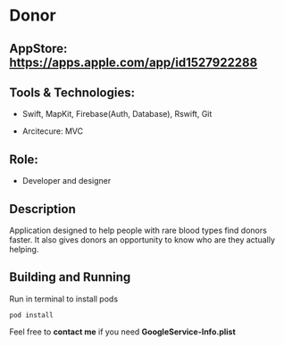 # Donor

## AppStore: https://apps.apple.com/app/id1527922288

## Tools & Technologies: 

* Swift, MapKit, Firebase(Auth, Database), Rswift, Git

* Arcitecure:  MVC


## Role: 

* Developer and designer 


## Description

Application designed to help people with rare blood types find donors faster. It also gives donors an opportunity to know who are they actually helping.

## Building and Running

Run in terminal to install pods

```
pod install
```
Feel free to **contact me** if you need **GoogleService-Info.plist**
